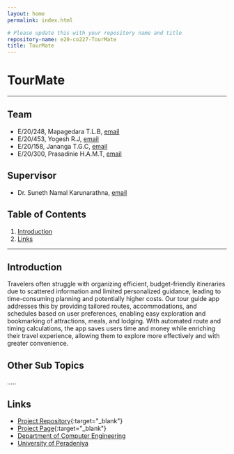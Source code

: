 ```yaml
---
layout: home
permalink: index.html

# Please update this with your repository name and title
repository-name: e20-co227-TourMate
title: TourMate
---
```


[comment]: # "This is the standard layout for the project, but you can clean this and use your own template"

# TourMate

---

<!-- 
This is a sample image, to show how to add images to your page. To learn more options, please refer [this](https://projects.ce.pdn.ac.lk/docs/faq/how-to-add-an-image/)

![Sample Image](./images/sample.png)
 -->

## Team
-  E/20/248, Mapagedara T.L.B, [email](mailto:e20248@eng.pdn.ac.lk)
-  E/20/453, Yogesh R.J, [email](mailto:e20453@eng.pdn.ac.lk)
-  E/20/158, Jananga T.G.C, [email](mailto:e20158@eng.pdn.ac.lk)
-  E/20/300, Prasadinie H.A.M.T, [email](mailto:e20300@eng.pdn.ac.lk)

## Supervisor
-  Dr. Suneth Namal Karunarathna, [email](mailto:namal@eng.pdn.ac.lk)

## Table of Contents
1. [Introduction](#introduction)
2. [Links](#links)

---

## Introduction

Travelers often struggle with organizing efficient, budget-friendly itineraries due to scattered information and limited personalized guidance, leading to time-consuming planning and potentially higher costs. Our tour guide app addresses this by providing tailored routes, accommodations, and schedules based on user preferences, enabling easy exploration and bookmarking of attractions, meals, and lodging. With automated route and timing calculations, the app saves users time and money while enriching their travel experience, allowing them to explore more effectively and with greater convenience.

## Other Sub Topics

.....

## Links

- [Project Repository](https://github.com/cepdnaclk/e20-CO227-TourMate ){:target="_blank"}
- [Project Page](https://cepdnaclk.github.io/e20-CO227-TourMate){:target="_blank"}
- [Department of Computer Engineering](http://www.ce.pdn.ac.lk/)
- [University of Peradeniya](https://eng.pdn.ac.lk/)


[//]: # (Please refer this to learn more about Markdown syntax)
[//]: # (https://github.com/adam-p/markdown-here/wiki/Markdown-Cheatsheet)
